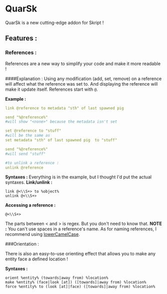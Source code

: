 # QuarSk

QuarSk is a new cutting-edge addon for Skript !

## Features :

### References :

References are a new way to simplify your code and make it more readable !

####Explanation :
Using any modification (add, set, remove) on a reference will affect what the reference was set to.
And displaying the reference will make it update itself. References start with `@`.

**Example :**
```yml
link @reference to metadata "sth" of last spawned pig

send "%@reference%"
#will show "<none>" because the metadata isn't set

set @reference to "stuff"
#will be the same as
set metadata "sth" of last spawned pig  to "stuff"

send "%@reference%"
#will send "stuff"

#to unlink a reference :
unlink @reference
```

**Syntaxes :**
Everything is in the example, but I thought I'd put the actual syntaxes.
**Link/unlink :**
```
link @<\\S+> to %object%
unlink @<\\S+>
```
**Accessing a reference :**
```
@<\\S+>
```
The parts between < and > is regex. But you don't need to know that.
**NOTE :**
You can't use spaces in a reference's name. As for naming references, I recommend using [lowerCamelCase](http://wiki.c2.com/?LowerCamelCase).


###Orientation :

There is also an easy-to-use orienting effect that allows you to make any entity face a defined location !

**Syntaxes :**
```
orient %entity% (towards|away from) %location%
make %entity% (face|look [at]) ([towards]|away from) %location%
force %entity% to (look [at]|face) ([towards]|away from) %location%
```
